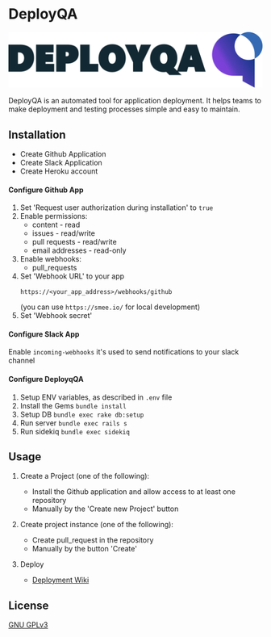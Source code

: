 # DeployQA

![Deployqa logo](https://raw.githubusercontent.com/CleverLabs/deployqa/master/app/javascript/images/logos/deployqa-with-word.png)

DeployQA is an automated tool for application deployment. It helps teams to make deployment and testing processes simple and easy to maintain.

## Installation
 
 - Create Github Application
 - Create Slack Application
 - Create Heroku account
 
#### Configure Github App
  
  1. Set 'Request user authorization during installation' to `true`
  2. Enable permissions:
     - content - read
     - issues - read/write
     - pull requests - read/write
     - email addresses - read-only
  3. Enable webhooks:
     - pull_requests
  4. Set 'Webhook URL' to your app
      ```
      https://<your_app_address>/webhooks/github
      ```
      (you can use `https://smee.io/` for local development)
  5. Set 'Webhook secret'
 
#### Configure Slack App

Enable `incoming-webhooks` it's used to send notifications to your slack channel
 
#### Configure DeployqQA

 1. Setup ENV variables, as described in `.env` file
 2. Install the Gems `bundle install`
 3. Setup DB `bundle exec rake db:setup`
 4. Run server `bundle exec rails s`
 5. Run sidekiq `bundle exec sidekiq`
 
## Usage

1. Create a Project (one of the following):

    - Install the Github application and allow access to at least one repository
    - Manually by the 'Create new Project' button 
 
2. Create project instance (one of the following):

    - Create pull_request in the repository
    - Manually by the button 'Create'
 
3. Deploy

    - [Deployment Wiki](https://github.com/CleverLabs/deployqa/wiki/Deployment)

## License

 [GNU GPLv3](https://www.gnu.org/licenses/gpl-3.0.html)
